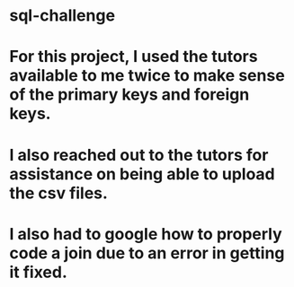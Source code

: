 # sql-challenge
# For this project, I used the tutors available to me twice to make sense of the primary keys and foreign keys.
# I also reached out to the tutors for assistance on being able to upload the csv files.
# I also had to google how to properly code a join due to an error in getting it fixed.
